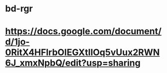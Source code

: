 # bd-rgr
# https://docs.google.com/document/d/1jo-0RitX4HFlrbOIEGXtlIOq5vUux2RWN6J_xmxNpbQ/edit?usp=sharing

